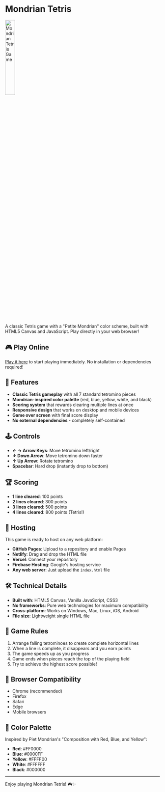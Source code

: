 
# Mondrian Tetris

<img src="https://i.imgur.com/MsfprUr.png" alt="Mondrian Tetris Game" width="25%">

A classic Tetris game with a "Petite Mondrian" color scheme, built with HTML5 Canvas and JavaScript. Play directly in your web browser!

## 🎮 Play Online

[Play it here](https://incredible-queijadas-f39509.netlify.app/) to start playing immediately. No installation or dependencies required!

## 🎨 Features

- **Classic Tetris gameplay** with all 7 standard tetromino pieces
- **Mondrian-inspired color palette** (red, blue, yellow, white, and black)
- **Scoring system** that rewards clearing multiple lines at once
- **Responsive design** that works on desktop and mobile devices
- **Game over screen** with final score display
- **No external dependencies** - completely self-contained

## 🕹️ Controls

- **← → Arrow Keys**: Move tetromino left/right
- **↓ Down Arrow**: Move tetromino down faster
- **↑ Up Arrow**: Rotate tetromino
- **Spacebar**: Hard drop (instantly drop to bottom)

## 🏆 Scoring

- **1 line cleared**: 100 points
- **2 lines cleared**: 300 points
- **3 lines cleared**: 500 points
- **4 lines cleared**: 800 points (Tetris!)

## 🚀 Hosting

This game is ready to host on any web platform:

- **GitHub Pages**: Upload to a repository and enable Pages
- **Netlify**: Drag and drop the HTML file
- **Vercel**: Connect your repository
- **Firebase Hosting**: Google's hosting service
- **Any web server**: Just upload the `index.html` file

## 🛠️ Technical Details

- **Built with**: HTML5 Canvas, Vanilla JavaScript, CSS3
- **No frameworks**: Pure web technologies for maximum compatibility
- **Cross-platform**: Works on Windows, Mac, Linux, iOS, Android
- **File size**: Lightweight single HTML file

## 🎯 Game Rules

1. Arrange falling tetrominoes to create complete horizontal lines
2. When a line is complete, it disappears and you earn points
3. The game speeds up as you progress
4. Game ends when pieces reach the top of the playing field
5. Try to achieve the highest score possible!

## 📱 Browser Compatibility

- Chrome (recommended)
- Firefox
- Safari
- Edge
- Mobile browsers

## 🎨 Color Palette

Inspired by Piet Mondrian's "Composition with Red, Blue, and Yellow":
- **Red**: #FF0000
- **Blue**: #0000FF  
- **Yellow**: #FFFF00
- **White**: #FFFFFF
- **Black**: #000000

---

Enjoy playing Mondrian Tetris! 🎮✨
